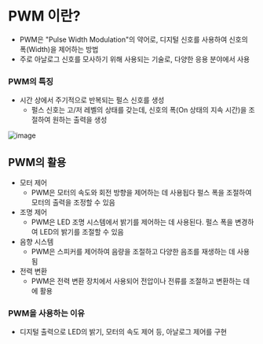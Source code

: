 # PWM 이란?
+ PWM은 "Pulse Width Modulation"의 약어로, 디지털 신호를 사용하여 신호의 폭(Width)을 제어하는 방법
+ 주로 아날로그 신호를 모사하기 위해 사용되는 기술로, 다양한 응용 분야에서 사용

### PWM의 특징
+ 시간 상에서 주기적으로 반복되는 펄스 신호를 생성
  + 펄스 신호는 고/저 레벨의 상태를 갖는데, 신호의 폭(On 상태의 지속 시간)을 조절하여 원하는 출력을 생성

![image](https://github.com/user-attachments/assets/91d5a26d-35b1-4d04-b6fc-95b3c32b59e7)

## PWM의 활용
+ 모터 제어
  + PWM은 모터의 속도와 회전 방향을 제어하는 데 사용됩다 펄스 폭을 조절하여 모터의 출력을 조정할 수 있음
+ 조명 제어
  + PWM은 LED 조명 시스템에서 밝기를 제어하는 데 사용된다. 펄스 폭을 변경하여 LED의 밝기를 조절할 수 있음
+ 음향 시스템
  + PWM은 스피커를 제어하여 음량을 조절하고 다양한 음조를 재생하는 데 사용됨
+ 전력 변환
  + PWM은 전력 변환 장치에서 사용되어 전압이나 전류를 조절하고 변환하는 데에 활용
 
### PWM을 사용하는 이유
+ 디지털 출력으로 LED의 밝기, 모터의 속도 제어 등, 아날로그 제어를 구현
